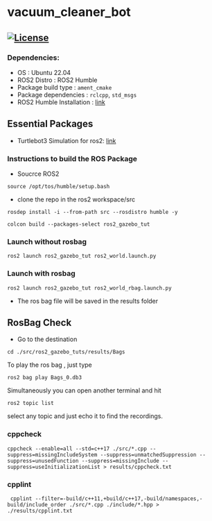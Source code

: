 # vacuum_cleaner_bot
[![License](https://img.shields.io/badge/License-Apache%202.0-blue.svg)](https://opensource.org/licenses/Apache-2.0)
---

### Dependencies:
- OS : Ubuntu 22.04 
- ROS2 Distro : ROS2 Humble
- Package build type : ```ament_cmake ```
- Package dependencies : ```rclcpp```, ```std_msgs``` 
- ROS2 Humble Installation : [link](https://docs.ros.org/en/galactic/Installation/Ubuntu-Install-Debians.html)

## Essential Packages
- Turtlebot3 Simulation for ros2: [link](https://github.com/ROBOTIS-GIT/turtlebot3/tree/ros2)




### Instructions to build the ROS Package
- Soucrce ROS2 
```
source /opt/tos/humble/setup.bash
```


- clone the repo in the ros2 workspace/src

```
rosdep install -i --from-path src --rosdistro humble -y

colcon build --packages-select ros2_gazebo_tut
```

### Launch without rosbag

```
ros2 launch ros2_gazebo_tut ros2_world.launch.py
```

### Launch with rosbag

```
ros2 launch ros2_gazebo_tut ros2_world_rbag.launch.py
```

- The ros bag file will be saved in the results folder

## RosBag Check
 - Go to the destination
 ```
 cd ./src/ros2_gazebo_tuts/results/Bags
 ```

 To play the ros bag , just type
 ```
 ros2 bag play Bags_0.db3
 ```

 Simultaneously you can open another terminal and hit 
 ```
 ros2 topic list
 ```

 select any topic and just echo it to find the recordings.

### cppcheck
```
cppcheck --enable=all --std=c++17 ./src/*.cpp --suppress=missingIncludeSystem --suppress=unmatchedSuppression --suppress=unusedFunction --suppress=missingInclude --suppress=useInitializationList > results/cppcheck.txt
```

### cpplint
```
 cpplint --filter=-build/c++11,+build/c++17,-build/namespaces,-build/include_order ./src/*.cpp ./include/*.hpp > ./results/cpplint.txt
```